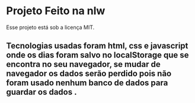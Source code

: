 # Projeto Feito na nlw

Esse projeto está sob a licença MIT.

## Tecnologias usadas foram html, css e javascript onde os dias foram salvo no localStorage que se encontra no seu navegador, se mudar de navegador os dados serão perdido pois não foram usado nenhum banco de dados para guardar os dados .